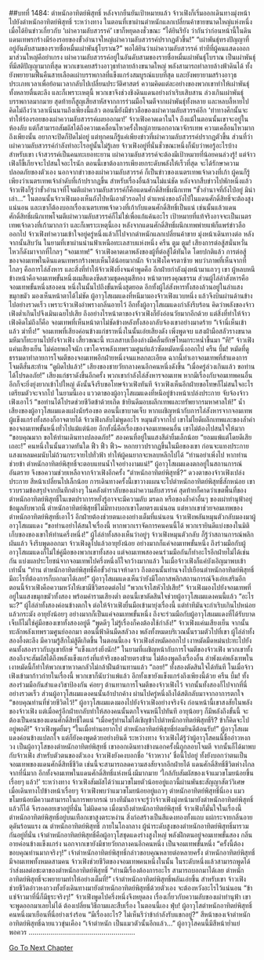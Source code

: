 ##บทที่ 1484: ตำหนักอาทิตย์พิสุทธิ์
หลังจากยืนยันเป้าหมายแล้ว จ้าวเฟิงก็เริ่มออกเดินทางมุ่งหน้าไปยังตำหนักอาทิตย์พิสุทธิ์
ระหว่างทาง ในตอนที่เขาผ่านตำหนักแลกเปลี่ยนค้าขายขนาดใหญ่แห่งหนึ่ง เมื่อได้ยินข่าวเกี่ยวกับ ‘เผ่าความลับสวรรค์’ เขาก็หยุดลงชั่วขณะ
“ได้ยินรึยัง ว่ากันว่าก่อนหน้านี้ในดินแดนเทพรกร้างมีร่องรอยของขั้วอำนาจใหญ่เผ่าความลับสวรรค์ปรากฏตัวขึ้น!”
“เผ่าพันธุ์ทรงปัญญาที่อยู่อันดับสามของรายชื่อหมื่นเผ่าพันธุ์โบราณ?”
พอได้ยินว่าเผ่าความลับสวรรค์ ท่าทีที่ผู้คนแสดงออกมาส่วนใหญ่คือยำเกรง
เผ่าความลับสวรรค์อยู่ในอันดับสามของรายชื่อหมื่นเผ่าพันธุ์โบราณ เป็นเผ่าพันธุ์ที่มีสติปัญญามากที่สุด
พวกเขาเคยสร้างอาวุธทำลายล้างขนาดใหญ่ พลังสามารถทำลายล้างฟ้าดินได้ ทั้งยังพยายามฟื้นคืนสายเลือดเผ่าบรรพกาลที่แข็งแกร่งสมบูรณ์แบบที่สุด และยังพยายามสร้างอาวุธประเภทเวลาเพื่อย้อนเวลากลับไปเปลี่ยนประวัติศาสตร์
ความคิดแต่ละอย่างของพวกเขาทำให้เผ่าพันธุ์ทั้งหลายตื่นตะลึง
และก็เพราะเหตุนี้ พวกเขาจึงช่วงชิงดินแดนอย่างกำเริบเสิบสาน ล่วงเกินเผ่าพันธุ์บรรพกาลมากมาย สุดท้ายก็สูญเสียสาหัสจากการร่วมมือโจมตีจากเผ่าพันธุ์ทั้งหลาย และหลบลี้หายไป
คิดไม่ถึงว่าเวลาเนิ่นนานถึงเพียงนี้แล้ว ตอนนี้ยังมีข่าวลือของเผ่าความลับสวรรค์อีก
‘ท่าทางศึกนั้นจะทำให้ร่องรอยของเผ่าความลับสวรรค์เผยออกมา!’
จ้าวเฟิงคาดเดาในใจ
ถึงแม้ในตอนนั้นเขาจะอยู่ในห้องลับ แต่ก็สามารถสัมผัสได้ถึงความเคลื่อนไหวครั้งใหญ่ภายนอกอาณาจักรเทพ
ความเคลื่อนไหวมากถึงเพียงนั้น อยากจะปิดก็ปิดไม่อยู่
แต่ทุกคนก็รู้แค่เพียงข่าวที่เผ่าความลับสวรรค์ปรากฏตัวขึ้น ส่วนที่ว่าเผ่าความลับสวรรค์กำลังทำอะไรอยู่นั้นไม่รู้เลย
จ้าวเฟิงอยู่ที่นั่นชั่วขณะหนึ่งก็นับว่าพอรู้อะไรบ้าง
สำหรับเขา เจ้าสวรรค์เป็นคนทะเยอทะยาน เผ่าความลับสวรรค์จะต้องมีเป้าหมายที่น้อยคนล่วงรู้!
แต่จ้าวเฟิงก็ขี้เกียจจะไปสนใจอะไรนัก ตอนนี้เขาต้องการเพียงยกระดับพลังให้เร็วที่สุด จะได้รักษาความปลอดภัยของตัวเอง
นอกจากข่าวของเผ่าความลับสวรรค์ ก็เป็นข่าวของเนตรเทพเจ้าดวงที่เก้า
ผู้คนก็รู้เพียงว่าเนตรเทพเจ้าลำดับที่เก้าปรากฏขึ้น สำหรับเรื่องอื่นล้วนไม่แน่ชัด
หลังจากสืบข่าวไปพักหนึ่งแล้ว จ้าวเฟิงก็รู้ว่าขั้วอำนาจที่โจมตีเผ่าความลับสวรรค์ก็คือแดนศักดิ์สิทธิ์ผนึกเทพ
“ขั้วอำนาจที่ถังไป๋อยู่ มิน่าเล่า...”
ในตอนนั้นจ้าวเฟิงมองเห็นถังไป๋หนีเอาตัวรอดไป
ตำแหน่งของถังไป๋ในแดนศักดิ์สิทธิ์จะต้องสูงแน่นอน
และเขาก็ต้องบอกเรื่องเนตรเทพเจ้าดวงที่เก้ากับแดนศักดิ์สิทธิ์เป็นแน่
เช่นนั้นแล้วแดนศักดิ์สิทธิ์ผนึกเทพโจมตีเผ่าความลับสวรรค์ก็ไม่ใช่เพื่อแก้แค้นอะไร เป้าหมายที่แท้จริงอาจจะเป็นเนตรเทพเจ้าดวงที่เก้ามากกว่า
และก็เพราะเหตุนี้เอง หลังจากแดนศักดิ์สิทธิ์ผนึกเทพพ่ายแพ้ก็แพร่ข่าวลือออกไป
จ้าวเฟิงทำความเข้าใจอยู่ครู่หนึ่งแล้วก็ไปจากตำหนักแลกเปลี่ยนค้าขาย มุ่งหน้าเดินทางต่อ
หลังจากนั้นสิบวัน ในยามที่เขาผ่านน่านฟ้าเหนือทะเลสาบแห่งหนึ่ง
ครืน ตูม ตูม!
เสียงการต่อสู้สนั่นหวั่นไหวก็ดังมาจากที่ไกลๆ
“จอมเทพ!”
จ้าวเฟิงคาดเดาพลังของผู้ที่ต่อสู้ได้ทันใด
โดยปกติแล้ว การต่อสู้ของจอมเทพในดินแดนเทพรกร้างพบเห็นได้น้อยมากนัก
จ้าวเฟิงโคจรตาซ้าย พบว่าภาพที่เห็นจากที่ไกลๆ คือการไล่สังหาร
และสิ่งที่ทำให้จ้าวเฟิงยิ่งจนคำพูดคือ อีกฝ่ายกำลังมุ่งหน้ามาแถวๆ เขา
ผู้หลบหนีข้างหน้าคือจอมเทพขั้นหนึ่งผมสีแดงซีดสวมชุดคลุมสีทอง หน้าตาทรงคุณธรรม
ส่วนผู้ไล่ล่าสังหารคือจอมเทพขั้นหนึ่งสองคน หนึ่งในนั้นไปถึงขั้นหนึ่งสุดยอด
อีกทั้งผู้ไล่สังหารทั้งสองล้วนอยู่ในลำแสงขมุกขมัว มองเห็นหน้าตาได้ไม่ชัด
ผู้อาวุโสผมแดงที่หนีมามองจ้าวเฟิงแวบหนึ่ง แล้วจึงบินผ่านด้านข้างไปอย่างรวดเร็ว
เพราะจ้าวเฟิงอำพรางกลิ่นอายไว้ อีกทั้งผู้อาวุโสผมแดงกำลังรีบร้อน คิดว่าพลังของจ้าวเฟิงต่ำเกินไปจึงเมินเฉยไปเสีย ถึงอย่างไรหน้าตาของจ้าวเฟิงก็ยังอ่อนวัยมากอีกด้วย
แต่สิ่งที่ทำให้จ้าวเฟิงคิดไม่ถึงก็คือ จอมเทพที่เห็นหน้าตาไม่ชัดข้างหลังทั้งสองกลับจ้องเขาอย่างมาดร้าย
“เจ้านี่เห็นเข้าแล้ว ฆ่าทิ้ง!”
จอมเทพที่เสียงค่อนข้างแก่ชราหนึ่งในนั้นเอ่ยเสียงดัง
เพิ่งพูดจบ แสงฝ่ามือสลัวรางขนาดมหึมาก็ทะยานไปยังจ้าวเฟิง
เสี้ยวขณะนี้ ทะเลสาบเบื้องล่างมีคลื่นยักษ์โหมกระหน่ำขึ้นมา
“หึ!”
จ้าวเฟิงแค่นเสียงเย็น ไม่ค่อยพอใจนัก
เขาโคจรพลังเทพรวมศูนย์แล้วซัดหมัดหนึ่งออกไป
ครืน บึ้ม!
หมัดที่ดูธรรมดาทำลายการโจมตีของจอมเทพอีกฝ่ายหนึ่งจนแหลกละเอียด
ฉากนี้ทำเอาจอมเทพที่สำแดงการโจมตีสั่นสะท้าน
“ดูผิดไปแล้ว!”
เสียงของชายวัยกลางคนอีกคนหนึ่งดังขึ้น
“เมื่อครู่ล่วงเกินแล้ว ขอท่านได้โปรดอภัย!”
เสียงแก่ชราดังขึ้นอีกครั้ง
พวกเขากำลังไล่สังหารจอมเทพ หากมีเรื่องกับจอมเทพคนอื่นอีกก็จะยิ่งยุ่งยากเข้าไปใหญ่
ดังนั้นจึงรีบขอโทษจ้าวเฟิงทันที
จ้าวเฟิงเห็นอีกฝ่ายขอโทษก็ไม่สนใจอะไร เตรียมตัวจะจากไป
ในยามนี้เอง แววตาของผู้อาวุโสผมแดงที่หนีอยู่ข้างหน้าเปล่งประกาย จับจ้องจ้าวเฟิงเอาไว้
“ขอท่านได้โปรดช่วยชีวิตข้าด้วยเถิด ข้ายินดีมอบผลึกเทพและทรัพยากรมหาศาลให้!”
น้ำเสียงของผู้อาวุโสผมแดงแฝงนัยร้องขอ
ตอนนี้เขาบาดเจ็บ หากเผชิญหน้ากับการไล่สังหารจากจอมเทพผู้แข็งแกร่งทั้งสองก็อาจตายได้
จ้าวเฟิงกลับไม่พูดอะไร หมุนตัวจากไป
เขาไม่ไยดีผลึกเทพและของล้ำค่าของจอมเทพขั้นหนึ่งทั่วไปแม้แต่น้อย
อีกทั้งนี่คือเรื่องของจอมเทพคนอื่น เขาไม่ต้องไปสนใจให้มาก
“ขอบคุณมาก ขอให้ท่านเดินทางปลอดภัย!”
สองคนที่อยู่ในแสงสีดำยิ้มเล็กน้อย
“ยอมแพ้แต่โดยดีเสียเถอะ!”
คนหนึ่งในนั้นตวาดทันใด
ฟิ้ว ฟิ้ว ฟิ้ว~
หอกยาวปรากฏขึ้นในมือของเขา ก่อนจะแทงประกายแสงแหลมคมนับไม่ถ้วนกระจายไปทั่วฟ้า ทำให้ผู้คนยากจะหลบหลีกไปได้
“ท่านอย่าเพิ่งไป หากท่านช่วยข้า ตำหนักอาทิตย์พิสุทธิ์จะตอบแทนน้ำใจอย่างงามแน่!”
ผู้อาวุโสผมแดงตกอยู่ในสถานการณ์อันตราย จึงขอความช่วยเหลือจากจ้าวเฟิงอีกครั้ง
“ตำหนักอาทิตย์พิสุทธิ์?”
ดวงตาของจ้าวเฟิงเปล่งประกาย สีหน้าเปลี่ยนไปเล็กน้อย
การเดินทางครั้งนี้เขาวางแผนจะไปตำหนักอาทิตย์พิสุทธิ์สักหน่อย เขารวบรวมข้อสรุปจากบันทึกต่างๆ ในคลังตำราลับของเผ่าความลับสวรรค์ สุดท้ายก็คาดว่าเขตพื้นที่ของตำหนักอาทิตย์พิสุทธิ์ในเขตปราการหยั่งรู้อาจจะมีความลับ มรดก หรือของล้ำค่าอื่นๆ ของเผ่าทำนุฟ้าอยู่
ข้อมูลลับพวกนี้ ตำหนักอาทิตย์พิสุทธิ์ไม่มีทางบอกเขาโดยตรงแน่นอน
แต่หากเขาช่วยจอมเทพของตำหนักอาทิตย์พิสุทธิ์เอาไว้ อีกฝ่ายต้องช่วยตนเองอย่างเต็มที่แน่นอน
จ้าวเฟิงพลันหมุนตัวกลับมองมาผู้อาวุโสผมแดง
“ขอท่านอย่าได้สนใจเรื่องนี้ หากพวกเราจัดการคนคนนี้ได้ พวกเรายินดีแบ่งของในมิติเก็บของของเขาให้ท่านครึ่งหนึ่ง!”
ผู้ไล่ล่าทั้งสองเห็นว่าอยู่ๆ จ้าวเฟิงหมุนตัวกลับ ก็รู้ว่าสถานการณ์พลิกผันแล้ว จึงรีบพูดออกมา
จ้าวเฟิงดูไปแล้วอายุยังน้อย อย่างมากก็แค่จอมเทพขั้นหนึ่ง ถึงร่วมมือกับผู้อาวุโสผมแดงก็ไม่ใช่คู่มือของพวกเขาทั้งสอง
แต่จอมเทพสองคนร่วมมือกันก็ทำอะไรอีกฝ่ายไม่ได้เช่นกัน
แบ่งผลประโยชน์จากจอมเทพไปครึ่งหนึ่งก็ใจกว้างมากแล้ว ในเมื่อจ้าวเฟิงก็แค่บังเอิญมาพบเข้าเท่านั้น
“ท่าน ตำหนักอาทิตย์พิสุทธิ์คือขั้วอำนาจห้าดาว ถึงตอนนั้นท่านจงไปเยือนตำหนักอาทิตย์พิสุทธิ์ มีอะไรที่ต้องการก็บอกมาได้เลย!”
ผู้อาวุโสผมแดงเห็นว่ายังมีโอกาสพลิกสถานการณ์จึงเอ่ยเสริมอีก ตอนนี้จ้าวเฟิงคือความหวังให้เขามีชีวิตรอดต่อไป
“พวกเจ้าไสหัวไปเสีย!”
จ้าวเฟิงมองไปยังจอมเทพที่อยู่ในแสงขมุกขมัวทั้งสอง พร้อมคำรามเสียงต่ำ
ตอนนี้เขาตัดสินใจช่วยผู้อาวุโสผมแดงคนนี้แล้ว
“อะไรนะ?”
ผู้ไล่ล่าทั้งสองค่อนข้างตกใจ
ต่อให้จ้าวเฟิงยื่นมือเข้ามายุ่งเรื่องนี้ แต่ท่าทีมันจะกำเริบเกินไปหน่อยแล้วกระมัง
อายุยังน้อยๆ อย่างมากก็เป็นแค่จอมเทพขั้นหนึ่ง ถึงจะร่วมมือกับผู้อาวุโสผมแดงที่ได้รับบาดเจ็บก็ไม่ใช่คู่มือของเขาทั้งสองอยู่ดี
“พูดดีๆ ไม่รู้เรื่องก็คงต้องใช้กำลัง!”
จ้าวเฟิงแค่นเสียงเย็น จากนั้นทะลักพลังเทพรวมศูนย์ออกมา
ตอนนี้ฟ้าดินมืดสลัวลง พลังทั้งหมดบริเวณนั้นรวมตัวไปที่เขา
ผู้ไล่ล่าทั้งสองอึ้งตะลึง มีความรู้สึกไม่สู้ดีเกิดขึ้น
ในตอนนี้เอง
จ้าวเฟิงส่งหมัดออกไป เงาหมัดมืดหม่นปะทะไปยังคนทั้งสองราวกับภูเขายักษ์
“แข็งแกร่งยิ่งนัก!”
ในยามที่เผชิญหน้ากับการโจมตีของจ้าวเฟิง พวกเขาทั้งสองถึงจะสัมผัสได้ถึงพลังแข็งแกร่งที่แท้จริงของฝ่ายตรงข้าม
ไม่ต้องพูดถึงเรื่องอื่น ลำพังแค่พลังเทพในเงาหมัดนี้ก็ทำให้พวกเขาหวาดกลัวไม่กล้าฝืนต้านทานแล้ว
“ถอย!”
ทั้งสองตัดสินใจได้ทันที
ในเมื่อจ้าวเฟิงเข้ามาก้าวก่ายในเรื่องนี้ พวกเขาก็นับว่าแพ้แล้ว อีกทั้งเขายังแข็งแกร่งถึงเพียงนี้ด้วย
ครืน บึ้ม!
ทั้งสองร่วมมือกันสำแดงวิชาป้องกัน ค่อยๆ ต้านทานการโจมตีของจ้าวเฟิงไว้
จากนั้นทั้งสองก็ไปจากที่นี่อย่างรวดเร็ว
ส่วนผู้อาวุโสผมแดงคนนั้นอ้าปากค้าง ผ่านไปครู่หนึ่งถึงได้สติกลับมาจากอาการตกใจ
“ขอบคุณท่านที่ช่วยชีวิตไว้!”
ผู้อาวุโสผมแดงมองไปยังจ้าวเฟิงอย่างจริงจัง
ก่อนหน้านี้เขาสงสัยในพลังของจ้าวเฟิง แต่เมื่อครู่อีกฝ่ายกลับทำให้สองคนนั้นตกใจจนหนีไปทันที
อายุน้อยๆ ก็มีพลังถึงขั้นนี้ จะต้องเป็นคนของแดนศักดิ์สิทธิ์ใดแน่
“เมื่อครู่ท่านไม่ได้เชิญข้าไปตำหนักอาทิตย์พิสุทธิ์รึ? ข้าก็คิดจะไปอยู่พอดี!”
จ้าวเฟิงพูดยิ้มๆ
“ในเมื่อท่านอยากไป ตำหนักอาทิตย์พิสุทธิ์ย่อมยินดีต้อนรับ!”
ผู้อาวุโสผมแดงค่อนข้างแปลกใจ แต่ก็ยังคงพูดด้วยอย่างยินดี
ระหว่างทาง จ้าวเฟิงได้รู้ว่าผู้อาวุโสคนนี้ชื่ออ๋าวหงกวง เป็นผู้อาวุโสของตำหนักอาทิตย์พิสุทธิ์
เขาออกเดินทางข้างนอกครั้งนี้ถูกลอบโจมตี จากนั้นก็ได้มาพบกับจ้าวเฟิง
สำหรับตัวตนของตัวเอง จ้าวเฟิงยังคงบอกชื่อ ‘จ้าวหวาง’ ชื่อนี้ไปอยู่ ทั้งยังบอกว่าตนเป็นจอมเทพของแดนศักดิ์สิทธิ์ชีวิต เช่นนี้จะสามารถลดความสงสัยจากอีกฝ่ายได้
แดนศักดิ์สิทธิ์ชีวิตห่างไกลจากที่นี่มาก อีกทั้งจอมเทพในแดนศักดิ์สิทธิ์แห่งหนึ่งมีมากมาย
‘ใกล้กับสัมผัสของเจ้าแมวขโมยน้อยขึ้นเรื่อยๆ แล้ว!’
ระหว่างทาง จ้าวเฟิงสัมผัสได้ว่าแมวขโมยตัวน้อยอยู่แถวนี้ผ่านพันธะสัญญาสัตว์วิเศษ
เมื่อเดินทางไปข้างหน้าเรื่อยๆ จ้าวเฟิงพบว่าแมวขโมยน้อยอยู่แถวๆ ตำหนักอาทิตย์พิสุทธิ์นี่เอง
แมวขโมยน้อยมีความสามารถในการพยากรณ์ บางทีมันอาจจะรู้ว่าจ้าวเฟิงมุ่งหน้ามายังตำหนักอาทิตย์พิสุทธิ์แล้วก็ได้ จึงรอคอยเขาอยู่ที่นั่น
ไม่ผิดคาด เมื่อมาถึงตำหนักอาทิตย์พิสุทธิ์ จ้าวเฟิงก็มั่นใจในเรื่องนี้
ตำหนักอาทิตย์พิสุทธิ์อยู่บนเทือกเขาสูงตระหง่าน สิ่งก่อสร้างเป็นสีแดงทองทั้งแถบ แผ่กระจายกลิ่นอายดุดันร้อนแรง
ณ ตำหนักอาทิตย์พิสุทธิ์ ภายในโถงกลาง
ผู้นำระดับสูงของตำหนักอาทิตย์พิสุทธิ์มารวมกันอยู่ที่นั่น
เจ้าตำหนักอาทิตย์พิสุทธิ์คือผู้อาวุโสชุดแดงร่างสูงใหญ่ พลังฝึกตนอยู่จอมเทพขั้นสอง กลิ่นอายค่อนข้างแข็งแกร่ง
นอกจากเขายังมีชายวัยกลางคนอีกคนหนึ่ง เป็นจอมเทพขั้นหนึ่ง
“ครั้งนี้ต้องขอบคุณท่านมากจริงๆ!”
เจ้าตำหนักอาทิตย์พิสุทธิ์กล่าวขอบคุณหลายต่อหลายครั้ง
ตำหนักอาทิตย์พิสุทธิ์มีจอมเทพทั้งหมดสามคน จ้าวเฟิงช่วยชีวิตของจอมเทพคนหนึ่งในนั้น ในระดับหนึ่งแล้วสามารถพูดได้ว่าส่งผลต่อชะตาของตำหนักอาทิตย์พิสุทธิ์
“ท่านมีเรื่องต้องการอะไร สามารถบอกมาได้เลย ตำหนักอาทิตย์พิสุทธิ์จะพยายามทำให้อย่างเต็มที่!”
เจ้าตำหนักอาทิตย์พิสุทธิ์พลันเอ่ยขึ้น
สำหรับเขา จ้าวเฟิงช่วยชีวิตอ๋าวหงกวงทั้งยังเดินทางมายังตำหนักอาทิตย์พิสุทธิ์ด้วยตัวเอง จะต้องหวังอะไรไว้แน่นอน
“ข้าแซ่จ้าวมาที่นี่ก็มีธุระจริงๆ!”
จ้าวเฟิงพูดไปครึ่งหนึ่งจึงหยุดลง
เรื่องเกี่ยวกับความลับของเผ่าทำนุฟ้า เขาจะพูดออกมาเลยไม่ได้ ต้องเปลี่ยนวิธีถามและสืบเรื่อง
ในตอนนี้เอง
ฟุ่บ!
ผู้อาวุโสตำหนักอาทิตย์พิสุทธิ์คนหนึ่งมาเยือนที่นี่อย่างเร่งร้อน
“มีเรื่องอะไร? ไม่เห็นรึว่าข้ากำลังรับแขกอยู่?”
สีหน้าของเจ้าตำหนักอาทิตย์พิสุทธิ์ฉายแววขุ่นเคือง
“เจ้าตำหนัก เป็นแมวตัวนั้นอีกแล้ว...”
ผู้อาวุโสคนนี้มีสีหน้าย่ำแย่พอควร
………………………………………………


[Go To Next Chapter]( ./341.md)